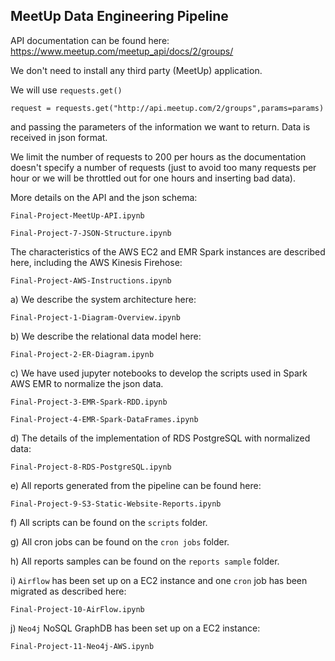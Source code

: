 MeetUp Data Engineering Pipeline
--------------------------------
API documentation can be found here: https://www.meetup.com/meetup_api/docs/2/groups/

We don't need to install any third party (MeetUp) application.

We will use `requests.get()`

`request = requests.get("http://api.meetup.com/2/groups",params=params)`

and passing the parameters of the information we want to return. Data is received in json format.

We limit the number of requests to 200 per hours as the documentation doesn't specify a number of requests (just to avoid too many requests per hour or we will be throttled out for one hours and inserting bad data).

More details on the API and the json schema:

`Final-Project-MeetUp-API.ipynb`

`Final-Project-7-JSON-Structure.ipynb`

The characteristics of the AWS EC2 and EMR Spark instances are described here, including the AWS Kinesis Firehose:

`Final-Project-AWS-Instructions.ipynb`

a) We describe the system architecture here:

`Final-Project-1-Diagram-Overview.ipynb`

b) We describe the relational data model here:

`Final-Project-2-ER-Diagram.ipynb`

c) We have used jupyter notebooks to develop the scripts used in Spark AWS EMR to normalize the json data.

`Final-Project-3-EMR-Spark-RDD.ipynb`

`Final-Project-4-EMR-Spark-DataFrames.ipynb`

d) The details of the implementation of RDS PostgreSQL with normalized data:

`Final-Project-8-RDS-PostgreSQL.ipynb`

e) All reports generated from the pipeline can be found here:

`Final-Project-9-S3-Static-Website-Reports.ipynb`

f) All scripts can be found on the `scripts` folder.

g) All cron jobs can be found on the `cron jobs` folder.

h) All reports samples can be found on the `reports sample` folder.

i) `Airflow` has been set up on a EC2 instance and one `cron` job has been migrated as described here:

`Final-Project-10-AirFlow.ipynb`

j) `Neo4j` NoSQL GraphDB has been set up on a EC2 instance:

`Final-Project-11-Neo4j-AWS.ipynb`